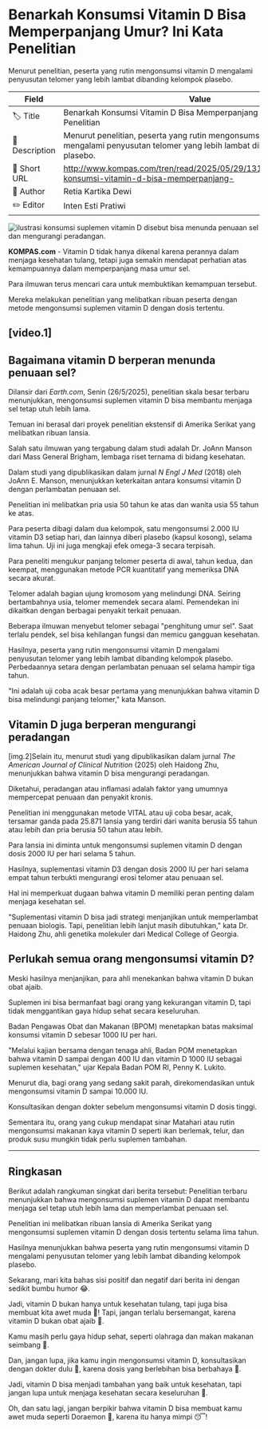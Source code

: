 # Benarkah Konsumsi Vitamin D Bisa Memperpanjang Umur? Ini Kata Penelitian

Menurut penelitian, peserta yang rutin mengonsumsi vitamin D mengalami penyusutan telomer yang lebih lambat dibanding kelompok plasebo.

| Field         | Value                                                       |
|---------------|-------------------------------------------------------------|
| 🏷️ Title       | Benarkah Konsumsi Vitamin D Bisa Memperpanjang Umur? Ini Kata Penelitian |
| 📝 Description | Menurut penelitian, peserta yang rutin mengonsumsi vitamin D mengalami penyusutan telomer yang lebih lambat dibanding kelompok plasebo. |
| 🔗 Short URL   | http://www.kompas.com/tren/read/2025/05/29/131500065/benarkah-konsumsi-vitamin-d-bisa-memperpanjang- |
| 👤 Author      | Retia Kartika Dewi |
| ✏️ Editor      | Inten Esti Pratiwi |

![ilustrasi konsumsi suplemen vitamin D disebut bisa menunda penuaan sel dan mengurangi peradangan.](https://asset.kompas.com/crops/1kngblTFNN-puDaUn4ALnMQdPr4=/159x699:1428x1546/750x500/data/photo/2025/05/27/6835b1335ca05.png)

**KOMPAS.com** - Vitamin D tidak hanya dikenal karena perannya dalam menjaga kesehatan tulang, tetapi juga semakin mendapat perhatian atas kemampuannya dalam memperpanjang masa umur sel.

Para ilmuwan terus mencari cara untuk membuktikan kemampuan tersebut.

Mereka melakukan penelitian yang melibatkan ribuan peserta dengan metode mengonsumsi suplemen vitamin D dengan dosis tertentu.

## \[video.1\]

## Bagaimana vitamin D berperan menunda penuaan sel?

Dilansir dari *Earth.com*, Senin (26/5/2025), penelitian skala besar terbaru menunjukkan, mengonsumsi suplemen vitamin D bisa membantu menjaga sel tetap utuh lebih lama.

Temuan ini berasal dari proyek penelitian ekstensif di Amerika Serikat yang melibatkan ribuan lansia.

Salah satu ilmuwan yang tergabung dalam studi adalah Dr. JoAnn Manson dari Mass General Brigham, lembaga riset ternama di bidang kesehatan.

Dalam studi yang dipublikasikan dalam jurnal *N Engl J Med* (2018) oleh JoAnn E. Manson, menunjukkan keterkaitan antara konsumsi vitamin D dengan perlambatan penuaan sel.

Penelitian ini melibatkan pria usia 50 tahun ke atas dan wanita usia 55 tahun ke atas. 

Para peserta dibagi dalam dua kelompok, satu mengonsumsi 2.000 IU vitamin D3 setiap hari, dan lainnya diberi plasebo (kapsul kosong), selama lima tahun. Uji ini juga mengkaji efek omega-3 secara terpisah. 

Para peneliti mengukur panjang telomer peserta di awal, tahun kedua, dan keempat, menggunakan metode PCR kuantitatif yang memeriksa DNA secara akurat.

Telomer adalah bagian ujung kromosom yang melindungi DNA. Seiring bertambahnya usia, telomer memendek secara alami. Pemendekan ini dikaitkan dengan berbagai penyakit terkait penuaan.

Beberapa ilmuwan menyebut telomer sebagai "penghitung umur sel". Saat terlalu pendek, sel bisa kehilangan fungsi dan memicu gangguan kesehatan.

Hasilnya, peserta yang rutin mengonsumsi vitamin D mengalami penyusutan telomer yang lebih lambat dibanding kelompok plasebo. Perbedaannya setara dengan perlambatan penuaan sel selama hampir tiga tahun.

"Ini adalah uji coba acak besar pertama yang menunjukkan bahwa vitamin D bisa melindungi panjang telomer," kata Manson.

## Vitamin D juga berperan mengurangi peradangan

\[img.2\]Selain itu, menurut studi yang dipublikasikan dalam jurnal *The American Journal of Clinical Nutrition* (2025) oleh Haidong Zhu, menunjukkan bahwa vitamin D bisa mengurangi peradangan.

Diketahui, peradangan atau inflamasi adalah faktor yang umumnya mempercepat penuaan dan penyakit kronis.

Penelitian ini menggunakan metode VITAL atau uji coba besar, acak, tersamar ganda pada 25.871 lansia yang terdiri dari wanita berusia 55 tahun atau lebih dan pria berusia 50 tahun atau lebih.

Para lansia ini diminta untuk mengonsumsi suplemen vitamin D dengan dosis 2000 IU per hari selama 5 tahun.

Hasilnya, suplementasi vitamin D3 dengan dosis 2000 IU per hari selama empat tahun terbukti mengurangi erosi telomer atau penuaan sel.

Hal ini memperkuat dugaan bahwa vitamin D memiliki peran penting dalam menjaga kesehatan sel.

"Suplementasi vitamin D bisa jadi strategi menjanjikan untuk memperlambat penuaan biologis. Tapi, penelitian lebih lanjut masih dibutuhkan," kata Dr. Haidong Zhu, ahli genetika molekuler dari Medical College of Georgia.

## Perlukah semua orang mengonsumsi vitamin D?

Meski hasilnya menjanjikan, para ahli menekankan bahwa vitamin D bukan obat ajaib.

Suplemen ini bisa bermanfaat bagi orang yang kekurangan vitamin D, tapi tidak menggantikan gaya hidup sehat secara keseluruhan.

Badan Pengawas Obat dan Makanan (BPOM) menetapkan batas maksimal konsumsi vitamin D sebesar 1000 IU per hari.

"Melalui kajian bersama dengan tenaga ahli, Badan POM menetapkan bahwa vitamin D sampai dengan 400 IU dan vitamin D 1000 IU sebagai suplemen kesehatan,\" ujar Kepala Badan POM RI, Penny K. Lukito.

Menurut dia, bagi orang yang sedang sakit parah, direkomendasikan untuk mengonsumsi vitamin D sampai 10.000 IU.

Konsultasikan dengan dokter sebelum mengonsumsi vitamin D dosis tinggi.

Sementara itu, orang yang cukup mendapat sinar Matahari atau rutin mengonsumsi makanan kaya vitamin D seperti ikan berlemak, telur, dan produk susu mungkin tidak perlu suplemen tambahan. 

---
## Ringkasan

Berikut adalah rangkuman singkat dari berita tersebut: Penelitian terbaru menunjukkan bahwa mengonsumsi suplemen vitamin D dapat membantu menjaga sel tetap utuh lebih lama dan memperlambat penuaan sel.

 Penelitian ini melibatkan ribuan lansia di Amerika Serikat yang mengonsumsi suplemen vitamin D dengan dosis tertentu selama lima tahun.

 Hasilnya menunjukkan bahwa peserta yang rutin mengonsumsi vitamin D mengalami penyusutan telomer yang lebih lambat dibanding kelompok plasebo.



Sekarang, mari kita bahas sisi positif dan negatif dari berita ini dengan sedikit bumbu humor 😂.

 Jadi, vitamin D bukan hanya untuk kesehatan tulang, tapi juga bisa membuat kita awet muda 💃! Tapi, jangan terlalu bersemangat, karena vitamin D bukan obat ajaib 🔮.

 Kamu masih perlu gaya hidup sehat, seperti olahraga dan makan makanan seimbang 🥗.

 Dan, jangan lupa, jika kamu ingin mengonsumsi vitamin D, konsultasikan dengan dokter dulu 🤔, karena dosis yang berlebihan bisa berbahaya 🚨.

 Jadi, vitamin D bisa menjadi tambahan yang baik untuk kesehatan, tapi jangan lupa untuk menjaga kesehatan secara keseluruhan 🌟.

 Oh, dan satu lagi, jangan berpikir bahwa vitamin D bisa membuat kamu awet muda seperti Doraemon 🤖, karena itu hanya mimpi 😴!
